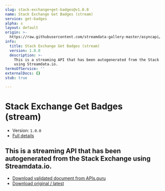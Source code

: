 ```yaml
---
slug: stack-exchange+get-badges@v1.0.0
name: Stack Exchange Get Badges (stream)
service: get-badges
alpha: s
layout: default
origin: >-
  https://raw.githubusercontent.com/streamdata-gallery-master/asyncapi/master/_listings/stack-exchange/stack-exchange-get-badges-stream-async.md
info:
  title: Stack Exchange Get Badges (stream)
  version: 1.0.0
  description: >-
    This is a streaming API that has been autogenerated from the Stack Exchange
    using Streamdata.io.
termsOfService: ''
externalDocs: {}
stub: true

---
```

# Stack Exchange Get Badges (stream)

* Version: `1.0.0`
* [Full details](../html/stack-exchange+get-badges@v1.0.0.html)



## This is a streaming API that has been autogenerated from the Stack Exchange using Streamdata.io.



* [Download validated document from APIs.guru](https://raw.githubusercontent.com/APIs-guru/asyncapi-directory/master/docs/APIs/stack-exchange%2Bget-badges%40v1.0.0.yaml)
* [Download original / latest](https://raw.githubusercontent.com/streamdata-gallery-master/asyncapi/master/_listings/stack-exchange/stack-exchange-get-badges-stream-async.md)

<script type="application/ld+json">
{
  "@context": "http://schema.org/",
  "@type": "WebAPI",
  "description": "This is a streaming API that has been autogenerated from the Stack Exchange using Streamdata.io.",
  "documentation": "",

  "name": "Stack Exchange Get Badges (stream)"
}
</script>
